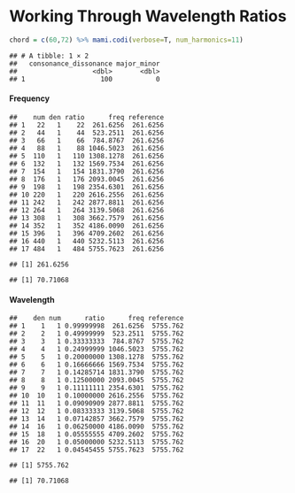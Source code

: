 Working Through Wavelength Ratios
================

``` r
chord = c(60,72) %>% mami.codi(verbose=T, num_harmonics=11)
```

    ## # A tibble: 1 × 2
    ##   consonance_dissonance major_minor
    ##                   <dbl>       <dbl>
    ## 1                   100           0

#### Frequency

    ##    num den ratio      freq reference
    ## 1   22   1    22  261.6256  261.6256
    ## 2   44   1    44  523.2511  261.6256
    ## 3   66   1    66  784.8767  261.6256
    ## 4   88   1    88 1046.5023  261.6256
    ## 5  110   1   110 1308.1278  261.6256
    ## 6  132   1   132 1569.7534  261.6256
    ## 7  154   1   154 1831.3790  261.6256
    ## 8  176   1   176 2093.0045  261.6256
    ## 9  198   1   198 2354.6301  261.6256
    ## 10 220   1   220 2616.2556  261.6256
    ## 11 242   1   242 2877.8811  261.6256
    ## 12 264   1   264 3139.5068  261.6256
    ## 13 308   1   308 3662.7579  261.6256
    ## 14 352   1   352 4186.0090  261.6256
    ## 15 396   1   396 4709.2602  261.6256
    ## 16 440   1   440 5232.5113  261.6256
    ## 17 484   1   484 5755.7623  261.6256

    ## [1] 261.6256

    ## [1] 70.71068

#### Wavelength

    ##    den num      ratio      freq reference
    ## 1    1   1 0.99999998  261.6256  5755.762
    ## 2    2   1 0.49999999  523.2511  5755.762
    ## 3    3   1 0.33333333  784.8767  5755.762
    ## 4    4   1 0.24999999 1046.5023  5755.762
    ## 5    5   1 0.20000000 1308.1278  5755.762
    ## 6    6   1 0.16666666 1569.7534  5755.762
    ## 7    7   1 0.14285714 1831.3790  5755.762
    ## 8    8   1 0.12500000 2093.0045  5755.762
    ## 9    9   1 0.11111111 2354.6301  5755.762
    ## 10  10   1 0.10000000 2616.2556  5755.762
    ## 11  11   1 0.09090909 2877.8811  5755.762
    ## 12  12   1 0.08333333 3139.5068  5755.762
    ## 13  14   1 0.07142857 3662.7579  5755.762
    ## 14  16   1 0.06250000 4186.0090  5755.762
    ## 15  18   1 0.05555555 4709.2602  5755.762
    ## 16  20   1 0.05000000 5232.5113  5755.762
    ## 17  22   1 0.04545455 5755.7623  5755.762

    ## [1] 5755.762

    ## [1] 70.71068
